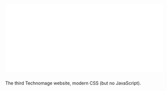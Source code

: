 # <img src="images\TMFulllogoWhite.png" alt="Technomage logo" width="500">

The third Technomage website, modern CSS (but no JavaScript).
